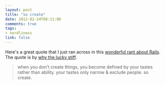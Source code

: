 ```yaml
---
layout: post
title: "so create"
date: 2012-02-24T08:11:00
comments: true
tags:
- nerdliness
link: false
---
```

Here's a great quote that I just ran across in this [wonderful rant about Rails](http://gilesbowkett.blogspot.in/2012/02/rails-went-off-rails-why-im-rebuilding.html "Rails when off the rails"). The quote is by [why the lucky stiff](http://en.wikipedia.org/wiki/Why_the_lucky_stiff "_why").

> when you don’t create things, you become defined by your tastes rather than ability. your tastes only narrow & exclude people. so create.

